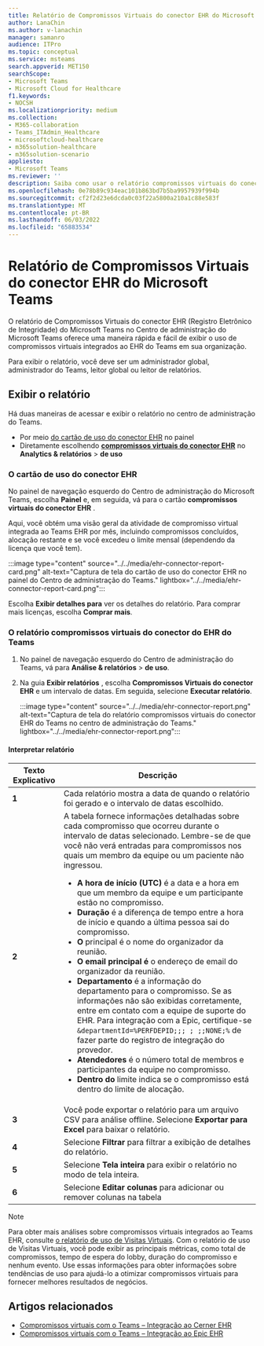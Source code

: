 ```yaml
---
title: Relatório de Compromissos Virtuais do conector EHR do Microsoft Teams
author: LanaChin
ms.author: v-lanachin
manager: samanro
audience: ITPro
ms.topic: conceptual
ms.service: msteams
search.appverid: MET150
searchScope:
- Microsoft Teams
- Microsoft Cloud for Healthcare
f1.keywords:
- NOCSH
ms.localizationpriority: medium
ms.collection:
- M365-collaboration
- Teams_ITAdmin_Healthcare
- microsoftcloud-healthcare
- m365solution-healthcare
- m365solution-scenario
appliesto:
- Microsoft Teams
ms.reviewer: ''
description: Saiba como usar o relatório compromissos virtuais do conector EHR do Teams no centro de administração do Microsoft Teams para obter uma visão geral do uso de compromissos virtuais integrados ao EHR em sua organização.
ms.openlocfilehash: 0e78b89c934eac101b863bd7b5ba9957939f994b
ms.sourcegitcommit: cf2f2d23e6dcda0c03f22a5800a210a1c88e583f
ms.translationtype: MT
ms.contentlocale: pt-BR
ms.lasthandoff: 06/03/2022
ms.locfileid: "65883534"
---
```

# <a name="microsoft-teams-ehr-connector-virtual-appointments-report"></a>Relatório de Compromissos Virtuais do conector EHR do Microsoft Teams

O relatório de Compromissos Virtuais do conector EHR (Registro Eletrônico de Integridade) do Microsoft Teams no Centro de administração do Microsoft Teams oferece uma maneira rápida e fácil de exibir o uso de compromissos virtuais integrados ao EHR do Teams em sua organização.

Para exibir o relatório, você deve ser um administrador global, administrador do Teams, leitor global ou leitor de relatórios.

## <a name="view-the-report"></a>Exibir o relatório

Há duas maneiras de acessar e exibir o relatório no centro de administração do Teams.

- Por meio [do cartão de uso do conector EHR](#the-ehr-connector-usage-card) no painel
- Diretamente escolhendo [**compromissos virtuais do conector EHR**](#the-teams-ehr-connector-virtual-appointments-report) no **Analytics & relatórios** > **de uso**

### <a name="the-ehr-connector-usage-card"></a>O cartão de uso do conector EHR

No painel de navegação esquerdo do Centro de administração do Microsoft Teams, escolha **Painel** e, em seguida, vá para o cartão **compromissos virtuais do conector EHR** .

Aqui, você obtém uma visão geral da atividade de compromisso virtual integrada ao Teams EHR por mês, incluindo compromissos concluídos, alocação restante e se você excedeu o limite mensal (dependendo da licença que você tem).

:::image type="content" source="../../media/ehr-connector-report-card.png" alt-text="Captura de tela do cartão de uso do conector EHR no painel do Centro de administração do Teams." lightbox="../../media/ehr-connector-report-card.png":::

Escolha **Exibir detalhes para** ver os detalhes do relatório. Para comprar mais licenças, escolha **Comprar mais**.

### <a name="the-teams-ehr-connector-virtual-appointments-report"></a>O relatório compromissos virtuais do conector do EHR do Teams

1. No painel de navegação esquerdo do Centro de administração do Teams, vá para **Análise & relatórios** > **de uso**.
1. Na guia **Exibir relatórios** , escolha **Compromissos Virtuais do conector EHR** e um intervalo de datas. Em seguida, selecione **Executar relatório**.

    :::image type="content" source="../../media/ehr-connector-report.png" alt-text="Captura de tela do relatório compromissos virtuais do conector EHR do Teams no centro de administração do Teams." lightbox="../../media/ehr-connector-report.png":::

#### <a name="interpret-the-report"></a>Interpretar relatório

|Texto Explicativo |Descrição  |
|--------|-------------|
|**1**   |Cada relatório mostra a data de quando o relatório foi gerado e o intervalo de datas escolhido.|
|**2**   |A tabela fornece informações detalhadas sobre cada compromisso que ocorreu durante o intervalo de datas selecionado. Lembre-se de que você não verá entradas para compromissos nos quais um membro da equipe ou um paciente não ingressou. <ul><li>**A hora de início (UTC)** é a data e a hora em que um membro da equipe e um participante estão no compromisso.  </li> <li>**Duração** é a diferença de tempo entre a hora de início e quando a última pessoa sai do compromisso.</li> <li>**O** principal é o nome do organizador da reunião. <li>**O email principal é** o endereço de email do organizador da reunião.</li> <li> **Departamento** é a informação do departamento para o compromisso. Se as informações não são exibidas corretamente, entre em contato com a equipe de suporte do EHR. Para integração com a Epic, certifique-se ```&departmentId=%PERFDEPID;;; ; ;;NONE;%``` de fazer parte do registro de integração do provedor. </li></li> <li>**Atendedores** é o número total de membros e participantes da equipe no compromisso.</li> <li>**Dentro do** limite indica se o compromisso está dentro do limite de alocação. </li> </ul> |
|**3**   |Você pode exportar o relatório para um arquivo CSV para análise offline. Selecione **Exportar para Excel** para baixar o relatório. |
|**4**   |Selecione **Filtrar** para filtrar a exibição de detalhes do relatório. |
|**5**   |Selecione **Tela inteira** para exibir o relatório no modo de tela inteira. |
|**6**   |Selecione **Editar colunas** para adicionar ou remover colunas na tabela |

> [!NOTE]
> Para obter mais análises sobre compromissos virtuais integrados ao Teams EHR, consulte [o relatório de uso de Visitas Virtuais](../../teams-analytics-and-reports/virtual-visits-usage-report.md). Com o relatório de uso de Visitas Virtuais, você pode exibir as principais métricas, como total de compromissos, tempo de espera do lobby, duração do compromisso e nenhum evento. Use essas informações para obter informações sobre tendências de uso para ajudá-lo a otimizar compromissos virtuais para fornecer melhores resultados de negócios.

## <a name="related-articles"></a>Artigos relacionados

- [Compromissos virtuais com o Teams – Integração ao Cerner EHR](ehr-admin-cerner.md)
- [Compromissos virtuais com o Teams – Integração ao Epic EHR](ehr-admin.md) 
